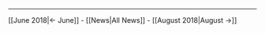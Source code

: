 <!-- LANG:EN, title="July 2018"-->

<hr>

[[June 2018|← June]] - [[News|All News]] - [[August 2018|August →]]